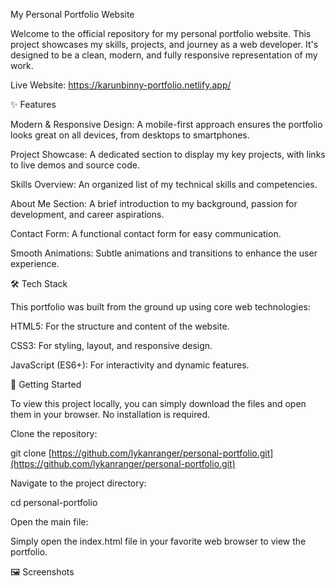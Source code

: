 My Personal Portfolio Website



Welcome to the official repository for my personal portfolio website. This project showcases my skills, projects, and journey as a web developer. It's designed to be a clean, modern, and fully responsive representation of my work.

Live Website: https://karunbinny-portfolio.netlify.app/

✨ Features

Modern & Responsive Design: A mobile-first approach ensures the portfolio looks great on all devices, from desktops to smartphones.

Project Showcase: A dedicated section to display my key projects, with links to live demos and source code.

Skills Overview: An organized list of my technical skills and competencies.

About Me Section: A brief introduction to my background, passion for development, and career aspirations.

Contact Form: A functional contact form for easy communication.

Smooth Animations: Subtle animations and transitions to enhance the user experience.

🛠️ Tech Stack

This portfolio was built from the ground up using core web technologies:

HTML5: For the structure and content of the website.

CSS3: For styling, layout, and responsive design.

JavaScript (ES6+): For interactivity and dynamic features.

🚀 Getting Started

To view this project locally, you can simply download the files and open them in your browser. No installation is required.

Clone the repository:

git clone [https://github.com/lykanranger/personal-portfolio.git](https://github.com/lykanranger/personal-portfolio.git)


Navigate to the project directory:

cd personal-portfolio


Open the main file:

Simply open the index.html file in your favorite web browser to view the portfolio.

🖼️ Screenshots





